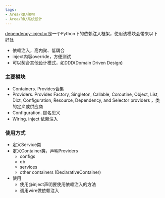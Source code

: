 ```yaml
---
tags:
- Area/RD/架构
- Area/RD/系统设计
---
```


[dependency-injector](https://python-dependency-injector.ets-labs.org/)是一个Python下的依赖注入框架，使用该模块会带来以下好处

- 依赖注入，高内聚、低耦合
- inject内容override，方便测试
- 可以契合其他设计模式，如DDD(Domain Driven Design)

### 主要模块

- Containers. Provides合集
- Providers. Provides Factory, Singleton, Callable, Coroutine, Object, List, Dict, Configuration, Resource, Dependency, and Selector providers ，类的定义或供应商
- Configuration. 顾名思义
- Wiring. inject 依赖注入

### 使用方式

- 定义Service类
- 定义Container类，声明Providers
	- configs
	- db
	- services
	- other containers (DeclarativeContainer)
- 使用
	- 使用@inject声明要使用依赖注入的方法
	- 调用wire做依赖注入